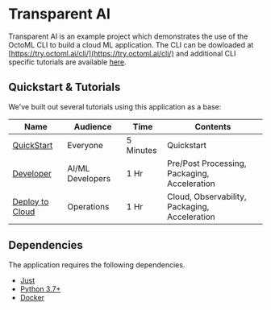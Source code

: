 # Transparent AI

Transparent AI is an example project which demonstrates the use of the OctoML CLI to build a cloud ML application.
The CLI can be dowloaded at [https://try.octoml.ai/cli/](https://try.octoml.ai/cli/) and additional CLI specific tutorials are available [here](https://github.com/octoml/octoml-cli-tutorials).

## Quickstart & Tutorials

We've built out several tutorials using this application as a base:

| Name | Audience | Time | Contents |
|--------------|-----------|------------|-|
| [QuickStart](tutorials/quickstart.md) | Everyone | 5 Minutes        | Quickstart |
| [Developer](tutorials/developer.md) | AI/ML Developers | 1 Hr | Pre/Post Processing, Packaging, Acceleration |
| [Deploy to Cloud](tutorials/deploy_to_cloud.md) | Operations | 1 Hr | Cloud, Observability, Packaging, Acceleration |

## Dependencies

The application requires the following dependencies.

- [Just](https://github.com/casey/just)
- [Python 3.7+](https://www.python.org/downloads/)
- [Docker](https://docs.docker.com/get-docker/)
